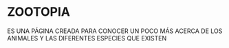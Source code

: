# ZOOTOPIA
ES UNA PÁGINA CREADA PARA CONOCER UN POCO MÁS ACERCA DE LOS ANIMALES Y LAS DIFERENTES ESPECIES QUE EXISTEN 
